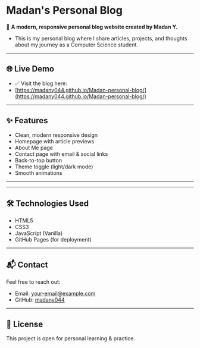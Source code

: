 # Madan's Personal Blog

🚀 **A modern, responsive personal blog website created by Madan Y.**

- This is my personal blog where I share articles, projects, and thoughts about my journey as a Computer Science student.

---

## 🌐 Live Demo
- ✅ Visit the blog here:  
- [https://madany044.github.io/Madan-personal-blog/](https://madany044.github.io/Madan-personal-blog/)

---

## ✨ Features
- Clean, modern responsive design
- Homepage with article previews
- About Me page
- Contact page with email & social links
- Back-to-top button
- Theme toggle (light/dark mode)
- Smooth animations

---

---

## 🛠️ Technologies Used
- HTML5
- CSS3
- JavaScript (Vanilla)
- GitHub Pages (for deployment)

---

## 📬 Contact
Feel free to reach out:  
- Email: [your-email@example.com](mailto:your-email@example.com)
- GitHub: [madany044](https://github.com/madany044)

---

## 🤝 License
This project is open for personal learning & practice.


